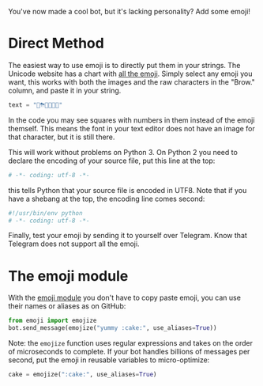 You've now made a cool bot, but it's lacking personality? Add some emoji!

# Direct Method

The easiest way to use emoji is to directly put them in your strings. The Unicode website has a chart with [all the emoji](http://www.unicode.org/emoji/charts/full-emoji-list.html). Simply select any emoji you want, this works with both the images and the raw characters in the "Brow." column, and paste it in your string.

```python
text = "🌈⛈🎉🌹🐧😊"
```

In the code you may see squares with numbers in them instead of the emoji themself. This means the font in your text editor does not have an image for that character, but it is still there.

This will work without problems on Python 3. On Python 2 you need to declare the encoding of your source file, put this line at the top:
```python 
# -*- coding: utf-8 -*-
```
this tells Python that your source file is encoded in UTF8. Note that if you have a shebang at the top, the encoding line comes second:
```python 
#!/usr/bin/env python
# -*- coding: utf-8 -*-
```

Finally, test your emoji by sending it to yourself over Telegram. Know that Telegram does not support all the emoji.

# The emoji module

With the [emoji module](https://github.com/carpedm20/emoji) you don't have to copy paste emoji, you can use their names or aliases as on GitHub:
```python
from emoji import emojize
bot.send_message(emojize("yummy :cake:", use_aliases=True))
```

Note: the `emojize` function uses regular expressions and takes on the order of microseconds to complete. If your bot handles billions of messages per second, put the emoji in reusable variables to micro-optimize:
```python
cake = emojize(":cake:", use_aliases=True)
```